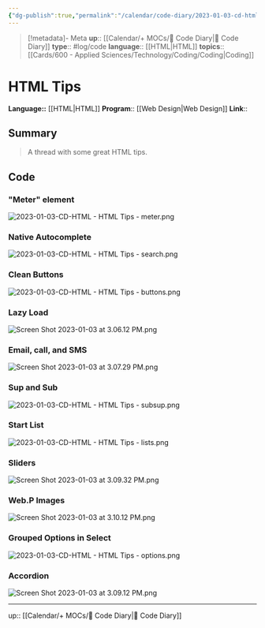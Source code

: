 ```yaml
---
{"dg-publish":true,"permalink":"/calendar/code-diary/2023-01-03-cd-html-html-tips/","title":"HTML Tips"}
---
```


> [!metadata]- Meta
> **up**:: [[Calendar/+ MOCs/🧪 Code Diary\|🧪 Code Diary]]
> **type**:: #log/code 
> **language**:: [[HTML\|HTML]]
> **topics**:: [[Cards/600 - Applied Sciences/Technology/Coding/Coding\|Coding]]


# HTML Tips
**Language::**  [[HTML\|HTML]]
**Program**:: [[Web Design\|Web Design]]
**Link**::

## Summary
> A thread with some great HTML tips.

## Code

### "Meter" element 
![2023-01-03-CD-HTML - HTML Tips - meter.png](/img/user/Extras/Attachments/2023-01-03-CD-HTML%20-%20HTML%20Tips%20-%20meter.png)

### Native Autocomplete
![2023-01-03-CD-HTML - HTML Tips - search.png](/img/user/Extras/Attachments/2023-01-03-CD-HTML%20-%20HTML%20Tips%20-%20search.png)

### Clean Buttons
![2023-01-03-CD-HTML - HTML Tips - buttons.png](/img/user/Extras/Attachments/2023-01-03-CD-HTML%20-%20HTML%20Tips%20-%20buttons.png)

### Lazy Load
![Screen Shot 2023-01-03 at 3.06.12 PM.png](/img/user/Extras/Attachments/Screen%20Shot%202023-01-03%20at%203.06.12%20PM.png)

### Email, call, and SMS
![Screen Shot 2023-01-03 at 3.07.29 PM.png](/img/user/Extras/Attachments/Screen%20Shot%202023-01-03%20at%203.07.29%20PM.png)

### Sup and Sub
![2023-01-03-CD-HTML - HTML Tips - subsup.png](/img/user/Extras/Attachments/2023-01-03-CD-HTML%20-%20HTML%20Tips%20-%20subsup.png)

### Start List
![2023-01-03-CD-HTML - HTML Tips - lists.png](/img/user/Extras/Attachments/2023-01-03-CD-HTML%20-%20HTML%20Tips%20-%20lists.png)

### Sliders
![Screen Shot 2023-01-03 at 3.09.32 PM.png](/img/user/Extras/Attachments/Screen%20Shot%202023-01-03%20at%203.09.32%20PM.png)

### Web.P Images
![Screen Shot 2023-01-03 at 3.10.12 PM.png](/img/user/Extras/Attachments/Screen%20Shot%202023-01-03%20at%203.10.12%20PM.png)

### Grouped Options in Select
![2023-01-03-CD-HTML - HTML Tips - options.png](/img/user/Extras/Attachments/2023-01-03-CD-HTML%20-%20HTML%20Tips%20-%20options.png)

### Accordion
![Screen Shot 2023-01-03 at 3.09.12 PM.png](/img/user/Extras/Attachments/Screen%20Shot%202023-01-03%20at%203.09.12%20PM.png)

---
up:: [[Calendar/+ MOCs/🧪 Code Diary\|🧪 Code Diary]]